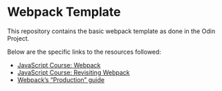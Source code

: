 # Webpack Template

This repository contains the basic webpack template as done in the Odin Project.

Below are the specific links to the resources followed:
- [JavaScript Course: Webpack](https://www.theodinproject.com/lessons/javascript-webpack)
- [JavaScript Course: Revisiting Webpack](https://www.theodinproject.com/lessons/node-path-javascript-revisiting-webpack)
- [Webpack’s “Production” guide](https://webpack.js.org/guides/production/)